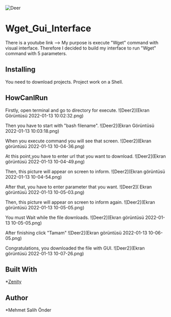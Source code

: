 ![Deer](https://cdn.shopify.com/s/files/1/1791/8743/files/278429_ohqagrzk6gl_6006d3bf-a1a0-4ff0-b438-a308f33de10f_150x.png?v=1515333536)
# **Wget_Gui_Interface**
There is a youtube link -->
My purpose is execute "Wget" command with visual interface. Therefore I decided to build my interface to run "Wget" command with 5 parameters.

## Installing
You need to download projects. Project work on a Shell.


## HowCanIRun
 Firstly, open terminal and go to directory for execute.
 ![Deer2](Ekran Görüntüsü 2022-01-13 10:02:32.png)
 
 
 Then you have to start with "bash filename".
 ![Deer2](Ekran Görüntüsü 2022-01-13 10:03:18.png)
 
 When you execute command you will see that screen.
 ![Deer2](Ekran görüntüsü 2022-01-13 10-04-36.png)
 
At this point,you have to enter url that you want to download.
 ![Deer2](Ekran görüntüsü 2022-01-13 10-04-49.png)
 
Then, this picture will appear on screen to inform.
 ![Deer2](Ekran görüntüsü 2022-01-13 10-04-54.png)
 
 After that, you have to enter parameter that you want.
 ![Deer2]( Ekran görüntüsü 2022-01-13 10-05-03.png)
 
Then, this picture will appear on screen to inform again.
 ![Deer2](Ekran görüntüsü 2022-01-13 10-05-05.png)
 
You must Wait while the file downloads.
 ![Deer2](Ekran görüntüsü 2022-01-13 10-05-05.png)
 
 After finishing click "Tamam"
 ![Deer2](Ekran görüntüsü 2022-01-13 10-06-05.png)
 
 Congratulations, you downloaded the file with GUI.
  ![Deer2](Ekran görüntüsü 2022-01-13 10-07-26.png)
 
 
 

## Built With

*[Zenity](https://help.gnome.org/users/zenity/stable/)<br/>


## Author

 *Mehmet Salih Önder
